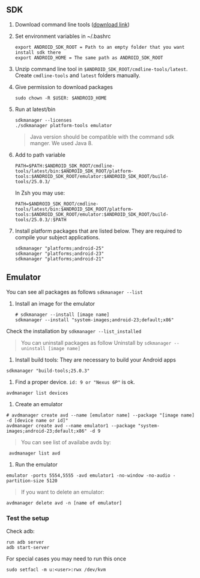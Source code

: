 ## SDK
1. Download command line tools ([download link](https://developer.android.com/studio#command-tools))
1. Set environment variables in ~/.bashrc
   ```
   export ANDROID_SDK_ROOT = Path to an empty folder that you want install sdk there
   export ANDROID_HOME = The same path as ANDROID_SDK_ROOT
   ``` 
1. Unzip command line tool in `$ANDROID_SDK_ROOT/cmdline-tools/latest`. Create `cmdline-tools` and `latest` folders manually.
1. Give permission to download packages
   ```
   sudo chown -R $USER: $ANDROID_HOME
   ```
1. Run at latest/bin
   ```
   sdkmanager --licenses
   ./sdkmanager platform-tools emulator
   ```
   > Java version should be compatible with the command sdk manger. We used Java 8.

1. Add to path variable
   ```
   PATH=$PATH:$ANDROID_SDK_ROOT/cmdline-tools/latest/bin:$ANDROID_SDK_ROOT/platform-tools:$ANDROID_SDK_ROOT/emulator:$ANDROID_SDK_ROOT/build-tools/25.0.3/
   ```
   In Zsh you may use:
   ```shell
   PATH=$ANDROID_SDK_ROOT/cmdline-tools/latest/bin:$ANDROID_SDK_ROOT/platform-tools:$ANDROID_SDK_ROOT/emulator:$ANDROID_SDK_ROOT/build-tools/25.0.3/:$PATH
   ```

1. Install platform packages that are listed below. They are required to compile your subject applications.
   ```
   sdkmanager "platforms;android-25"
   sdkmanager "platforms;android-23"
   sdkmanager "platforms;android-21"
   ```

## Emulator

You can see all packages as follows `sdkmanager --list`


1. Install an image for the emulator

    ```
    # sdkmanager --install [image name]
    sdkmanager --install "system-images;android-23;default;x86"
    ```
Check the installation by `sdkmanager --list_installed`
> You can uninstall packages as follow
Uninstall by `sdkmanager --uninstall [image name]`

1. Install build tools: They are necessary to build your Android apps
```
sdkmanager "build-tools;25.0.3"
```

1. Find a proper device. `id: 9 or "Nexus 6P"` is ok.
```
avdmanager list devices
```

1. Create an emulator
```
# avdmanager create avd --name [emulator name] --package "[image name] -d [device name or id]"
avdmanager create avd --name emulator1 --package "system-images;android-23;default;x86" -d 9
```
> You can see list of availabe avds by:
```
 avdmanager list avd
```

1. Run the emulator
```
emulator -ports 5554,5555 -avd emulator1 -no-window -no-audio -partition-size 5120
```
> If you want to delete an emulator:
```
avdmanager delete avd -n [name of emulator]
```

### Test the setup
Check adb:
```
run adb server 
adb start-server
```


For special cases you may need to run this once
```
sudo setfacl -m u:<user>:rwx /dev/kvm
```
